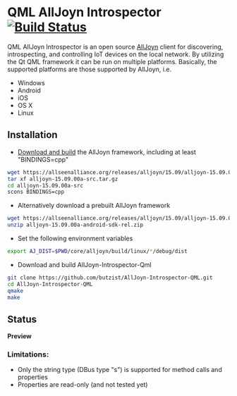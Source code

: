 # QML AllJoyn Introspector [![Build Status](https://travis-ci.org/bbvch/Qml-AllJoyn-Introspector.svg?branch=master)](https://travis-ci.org/bbvch/Qml-AllJoyn-Introspector)

QML AllJoyn Introspector is an open source [AllJoyn](https://allseenalliance.org/framework)
client for discovering, introspecting, and controlling IoT devices on the local network. By
utilizing the Qt QML framework it can be run on multiple platforms. Basically, the supported
platforms are those supported by AllJoyn, i.e.

* Windows
* Android
* iOS
* OS X
* Linux


## Installation

* [Download and build](https://allseenalliance.org/framework/documentation/develop/building/) the AllJoyn framework, including at least "BINDINGS=cpp"
```bash
wget https://allseenalliance.org/releases/alljoyn/15.09/alljoyn-15.09.00a-src.tar.gz
tar xf alljoyn-15.09.00a-src.tar.gz
cd alljoyn-15.09.00a-src
scons BINDINGS=cpp
```
* Alternatively download a prebuilt AllJoyn framework
```bash
wget https://allseenalliance.org/releases/alljoyn/15.09/alljoyn-15.09.00a-android-sdk-rel.zip
unzip alljoyn-15.09.00a-android-sdk-rel.zip
```
* Set the following environment variables
```bash
export AJ_DIST=$PWD/core/alljoyn/build/linux/*/debug/dist
```
* Download and build AllJoyn-Introspector-Qml
```bash
git clone https://github.com/butzist/AllJoyn-Introspector-QML.git
cd AllJoyn-Introspector-QML
qmake
make
```

## Status

**Preview**

### Limitations:

* Only the string type (DBus type "s") is supported for method calls and properties
* Properties are read-only (and not tested yet)
